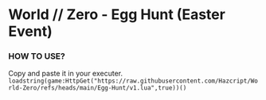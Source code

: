 # World // Zero - Egg Hunt (Easter Event)

### HOW TO USE?
Copy and paste it in your executer.<br>
```loadstring(game:HttpGet("https://raw.githubusercontent.com/Hazcript/World-Zero/refs/heads/main/Egg-Hunt/v1.lua",true))()```
